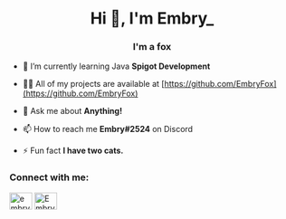 <h1 align="center">Hi 👋, I'm Embry_</h1>
<h3 align="center">I'm a fox</h3>

- 🌱 I’m currently learning Java **Spigot Development**

- 👨‍💻 All of my projects are available at [https://github.com/EmbryFox](https://github.com/EmbryFox)

- 💬 Ask me about **Anything!**

- 📫 How to reach me **Embry#2524** on Discord

- ⚡ Fun fact **I have two cats.**

<h3 align="left">Connect with me:</h3>
<p align="left">
<a href="https://www.youtube.com/c/embry_" target="blank"><img align="center" src="https://raw.githubusercontent.com/rahuldkjain/github-profile-readme-generator/master/src/images/icons/Social/youtube.svg" alt="embry_" height="30" width="40" /></a>
<a href="https://discord.gg/Embry#2524" target="blank"><img align="center" src="https://raw.githubusercontent.com/rahuldkjain/github-profile-readme-generator/master/src/images/icons/Social/discord.svg" alt="Embry#2524" height="30" width="40" /></a>
</p>

